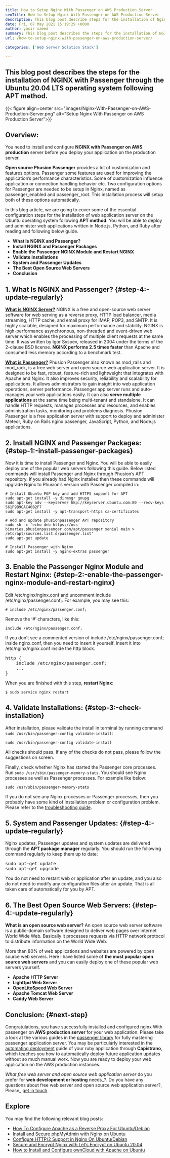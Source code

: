 ```yaml
---
title: How to Setup Nginx With Passenger on AWS Production Server
seoTitle: How to Setup Nginx With Passenger on AWS Production Server
description: This blog post describe steps for the installation of Nginx with Passenger through the Ubuntu 20.04 LTS operating system following APT method.
date: Fri, 07 May 2021 15:19:29 +0000
author: yasir saeed
summary: This blog post describes the steps for the installation of NGINX with Passenger through the Ubuntu 20.04 LTS operating system following APT method.
url: /how-to-setup-nginx-with-passenger-on-aws-production-server/

categories: ['Web Server Solution Stack']

---
```

## This blog post describes the steps for the installation of NGINX with Passenger through the Ubuntu 20.04 LTS operating system following APT method.

{{< figure align=center src="images/Nginx-With-Passenger-on-AWS-Production-Server.png" alt="Setup Nginx With Passenger on AWS Production Server">}}  

## **Overview**:

You need to install and configure **NGINX with Passenger on AWS production** server before you deploy your application on the production server. 

**Open source Phusion Passenger** provides a lot of customization and features options. Passenger some features are used for improving the application’s performance characteristics. Some of customization influence application or connection handling behavior etc. Two configuration options for Passenger are needed to be setup in Nginx, named as passenger\_enabled and passenger\_root. This installation process will setup both of these options automatically.

In this blog article, we are going to cover some of the essential configuration steps for the installation of web application server on the Ubuntu operating system following **APT method**. You will be able to deploy and administer web applications written in Node.js, Python, and Ruby after reading and following below guide.

  * **What Is NGINX and Passenger?**
  * **Install NGINX and Passenger Packages**
  * **Enable the Passenger NGINX Module and Restart NGINX**
  * **Validate Installations**
  * **System and Passenger Updates**
  * **The Best Open Source Web Servers**
  * **Conclusion**

## 1. What Is NGINX and Passenger? {#step-4:-update-regularly}

**[What is NGINX Server?][1]** NGINX is a free and open-source web server software for web serving as a reverse proxy, HTTP load balancer, media streaming, HTTP cache, and email proxy for IMAP, POP3, and SMTP. It is highly scalable, designed for maximum performance and stability. NGINX is high-performance asynchronous, non-threaded and event-driven web server which enables the processing of multiple client requests at the same time. It was written by Igor Sysoev, released in 2004 under the terms of the 2-clause BSD license. **NGINX performs 2.5 times faster** than Apache and consumed less memory according to a benchmark test.

**[What is Passenger?][2]** Phusion Passenger also known as mod\_rails and mod\_rack, is a free web server and open source web application server. It is designed to be fast, robust, feature-rich and lightweight that integrates with Apache and Nginx. It also improves security, reliability and scalability for applications. It allows administrators to gain insight into web application operations, server performance. Passenger app server runs and auto-manages your web applications easily. It can also **serve multiple applications** at the same time being multi-tenant and standalone. It can handle HTTP requests, manages processes and resources, and enables administration tasks, monitoring and problems diagnosis. Phusion Passenger is a free application server with support to deploy and administer Meteor, Ruby on Rails nginx passenger, JavaScript, Python, and Node.js applications.

## 2. Install NGINX and Passenger Packages: {#step-1:-install-passenger-packages}

Now it is time to install Passenger and Nginx. You will be able to easily deploy one of the popular web servers following this guide. Below listed commands will install Passenger and Nginx through Phusion’s APT repository. If you already had Nginx installed then these commands will upgrade Nginx to Phusion’s version with Passenger compiled in:


```
# Install Ubuntu PGP key and add HTTPS support for APT
sudo apt-get install -y dirmngr gnupg
sudo apt-key adv --keyserver hkp://keyserver.ubuntu.com:80 --recv-keys 561F9B9CAC40B2F7
sudo apt-get install -y apt-transport-https ca-certificates

# Add and update phusionpassenger APT repository
sudo sh -c 'echo deb https://oss-binaries.phusionpassenger.com/apt/passenger xenial main > /etc/apt/sources.list.d/passenger.list'
sudo apt-get update

# Install Passenger with Nginx
sudo apt-get install -y nginx-extras passenger
```


## 3. Enable the Passenger Nginx Module and Restart Nginx: {#step-2:-enable-the-passenger-nginx-module-and-restart-nginx}

Edit /etc/nginx/nginx.conf and uncomment include /etc/nginx/passenger.conf;. For example, you may see this:


```
# include /etc/nginx/passenger.conf;
```


Remove the ‘#’ characters, like this:


```
include /etc/nginx/passenger.conf;
```


If you don’t see a commented version of include /etc/nginx/passenger.conf; inside nginx.conf, then you need to insert it yourself. Insert it into /etc/nginx/nginx.conf inside the http block.

<pre class="wp-block-preformatted">http {
    include /etc/nginx/passenger.conf;
    ...
}</pre>

When you are finished with this step, **restart Nginx**:


```
$ sudo service nginx restart
```


## 4. Validate Installations: {#step-3:-check-installation}

After installation, please validate the install in terminal by running command `sudo /usr/bin/passenger-config validate-install`:


```
sudo /usr/bin/passenger-config validate-install
```


All checks should pass. If any of the checks do not pass, please follow the suggestions on screen.

Finally, check whether Nginx has started the Passenger core processes. Run `sudo /usr/sbin/passenger-memory-stats`. You should see Nginx processes as well as Passenger processes. For example like below:


```
sudo /usr/sbin/passenger-memory-stats
```


If you do not see any Nginx processes or Passenger processes, then you probably have some kind of installation problem or configuration problem. Please refer to the [troubleshooting guide][3].

## 5. System and Passenger Updates: {#step-4:-update-regularly}

Nginx updates, Passenger updates and system updates are delivered through the **APT package manager** regularly. You should run the following command regularly to keep them up to date:

<pre class="wp-block-preformatted">sudo apt-get update
sudo apt-get upgrade</pre>

You do not need to restart web or application after an update, and you also do not need to modify any configuration files after an update. That is all taken care of automatically for you by APT.

## 6. **The Best Open Source Web Servers**: {#step-4:-update-regularly}

**What is an open source web server?** An open source web server software is a public-domain software designed to deliver web pages over internet World Wide Web. Basically it processes requests via HTTP network protocol to distribute information on the World Wide Web.

More than 80% of web applications and websites are powered by open source web servers. Here i have listed some of **the most popular open source web servers** and you can easily deploy one of these popular web servers yourself.

  * **Apache HTTP Server**
  * **Lighttpd Web Server**
  * **OpenLiteSpeed Web Server**
  * **Apache Tomcat Web Server**
  * **Caddy Web Server**

## [][4]Conclusion: {#next-step}

Congratulations, you have successfully installed and configured nginx With passenger on **AWS production server** for your web application. Please take a look at the various guides in the [passenger library][5] for fully mastering passenger application server. You may be particularly interested in the [automating deployment][6] guide of your ruby application through **Capistrano**, which teaches you how to automatically deploy future application updates without so much manual work. Now you are ready to deploy your web application on the AWS production instances.

_What free web server and open source web application server_ do you prefer for **web development or hosting** needs_?. Do you have any questions about free web server and open source web application server?, Please_ [get in touch][7].

## Explore

You may find the following relevant blog posts:

  * [How To Configure Apache as a Reverse Proxy For Ubuntu/Debian][8]
  * [Install and Secure phpMyAdmin with Nginx on Ubuntu][9]
  * [Configure HTTP/2 Support in Nginx On Ubuntu/Debian][10]
  * [Secure and Encrypt Nginx with Let’s Encrypt on Ubuntu 20.04][11]
  * [How to Install and Configure ownCloud with Apache on Ubuntu][12]

 [1]: http://nginx.com/
 [2]: https://www.phusionpassenger.com/
 [3]: https://www.phusionpassenger.com/library/admin/nginx/troubleshooting/
 [4]: https://www.phusionpassenger.com/library/walkthroughs/deploy/ruby/aws/nginx/oss/xenial/install_passenger.html#next-step
 [5]: https://www.phusionpassenger.com/library/#guides
 [6]: https://www.phusionpassenger.com/library/deploy/nginx/automating_app_updates/ruby/
 [7]: mailto:yasir.saeed@aspose.com
 [8]: https://blog.containerize.com/web-server-solution-stack/how-to-configure-apache-as-a-reverse-proxy-for-ubuntudebian/

 [9]: https://blog.containerize.com/web-server-solution-stack/how-to-install-and-secure-phpmyadmin-with-nginx-on-ubuntu/

 [10]: https://blog.containerize.com/web-server-solution-stack/how-to-configure-http2-support-in-nginx-on-ubuntudebian/

 [11]: https://blog.containerize.com/web-server-solution-stack/how-to-secure-nginx-with-letsencrypt-on-ubuntu-20-04/
 [12]: https://blog.containerize.com/backup-and-sync-software/how-to-install-and-configure-owncloud-with-apache-on-ubuntu/
